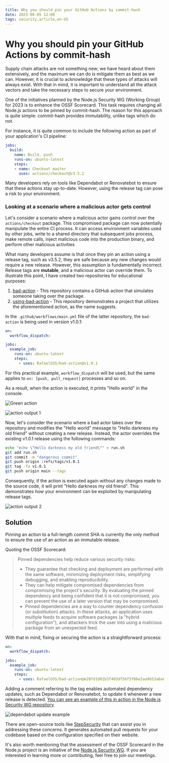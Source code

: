 ```yaml
---
title: Why you should pin your GitHub Actions by commit-hash
date: 2023-06-05 12:00
tags: security,article,en-US
---
```


# Why you should pin your GitHub Actions by commit-hash

Supply chain attacks are not something new; we have heard about them extensively, and the maximum we can do is mitigate
them as best as we can. However, it is crucial to acknowledge that these types of attacks will always exist. With that
in mind, it is important to understand all the attack vectors and take the necessary steps to secure your environment.

One of the initiatives planned by the Node.js Security WG (Working Group) for 2023 is to enhance the OSSF Scorecard.
This task requires changing all Node.js actions to be pinned by commit-hash. The reason for this approach is quite
simple: commit-hash provides immutability, unlike tags which do not.

For instance, it is quite common to include the following action as part of your application's CI pipeline:

```yml
jobs:
  build:
    name: Build, push
    runs-on: ubuntu-latest
    steps:
    - name: Checkout master
      uses: actions/checkout@v3.5.2
```

Many developers rely on tools like Dependabot or Renovatebot to ensure that these actions stay up-to-date. However,
using the release tag can pose a risk to your environment.

### Looking at a scenario where a malicious actor gets control

Let's consider a scenario where a malicious actor gains control over the `actions/checkout` package. This compromised
package can now potentially manipulate the entire CI process. It can access environment variables used by other jobs,
write to a shared directory that subsequent jobs process, make remote calls, inject malicious code into the production
binary, and perform other malicious activities

What many developers assume is that once they pin an action using a release tag, such as v3.5.2, they are safe because
any new changes would require a new release. However, this assumption is fundamentally incorrect. Release tags are
**mutable**, and a malicious actor can override them. To illustrate this point, I have created two repositories for
educational purposes:

1. [bad-action](https://github.com/RafaelGSS/bad-action) - This repository contains a GitHub action that simulates
   someone taking over the package.
2. [using-bad-action](https://github.com/RafaelGSS/using-bad-action) - This repository demonstrates a project that
   utilizes the aforementioned action, as the name suggests.

In the `.github/workflows/main.yml` file of the latter repository, the `bad-action` is being used in version v1.0.1:

```yaml
on:
  workflow_dispatch:

jobs:
  example_job:
    runs-on: ubuntu-latest
    steps:
      - uses: RafaelGSS/bad-action@v1.0.1
```

For this practical example, `workflow_dispatch` will be used, but the same applies to `on: [push, pull_request]`
processes and so on.

As a result, when the action is executed, it prints "Hello world" in the console.

![Green action](https://res.cloudinary.com/rafaelgss/image/upload/v1685659003/blog/pinned-dependencies/Selection_102_xtzx6i.png)

![action output 1](https://res.cloudinary.com/rafaelgss/image/upload/v1685659001/blog/pinned-dependencies/Selection_103_bjq8od.png)

Now, let's consider the scenario where a bad actor takes over the repository and modifies the "Hello world" message to
"Hello darkness my old friend" without creating a new release. Instead, the actor overrides the existing v1.0.1 release
using the following commands:

```sh
echo "echo \"Hello darkness my old friend\"" > run.sh
git add run.sh
git commit -m "dangerous commit"
git push origin :refs/tags/v1.0.1
git tag -fa v1.0.1
git push origin main --tags
```

Consequently, if the action is executed again without any changes made to the source code, it will print "Hello darkness
my old friend". This demonstrates how your environment can be exploited by manipulating release tags.

![action output 2](https://res.cloudinary.com/rafaelgss/image/upload/v1685663077/blog/pinned-dependencies/Selection_104_hxvxmn.png)

## Solution

Pinning an action to a full-length commit SHA is currently the only method to ensure the use of an action as an
immutable release.

Quoting the OSSF Scorecard:

> Pinned dependencies help reduce various security risks:
>
> - They guarantee that checking and deployment are performed with the same software, minimizing deployment risks,
>   simplifying debugging, and enabling reproducibility.
> - They can help mitigate compromised dependencies from compromising the project's security. By evaluating the pinned
>   dependency and being confident that it is not compromised, you can prevent the use of a later version that may be
>   compromised.
> - Pinned dependencies are a way to counter dependency confusion (or substitution) attacks. In these attacks, an
>   application uses multiple feeds to acquire software packages (a "hybrid configuration"), and attackers trick the
>   user into using a malicious package from an unexpected feed.

With that in mind, fixing or securing the action is a straightforward process:

```yaml
on:
  workflow_dispatch:

jobs:
  example_job:
    runs-on: ubuntu-latest
    steps:
      - uses: RafaelGSS/bad-action@e20fd1d81b3f403df56f5f06e2aa9653a6a60763 # v1.0.1
```

Adding a comment referring to the tag enables automated dependency updates, such as Dependabot or Renovatebot, to update
it whenever a new release is detected.
[You can see an example of this in action in the Node.js Security WG repository](https://github.com/nodejs/security-wg/pull/1009).

![dependabot update example](https://res.cloudinary.com/rafaelgss/image/upload/v1685737197/blog/pinned-dependencies/Selection_107_tqv56o.png)

There are open-source tools like [StepSecurity](https://www.stepsecurity.io/) that can assist you in addressing these
concerns. It generates automated pull requests for your codebase based on the configuration specified on their website.

It's also worth mentioning that the assessment of the OSSF Scorecard in the Node.js project is an initiative of the
[Node.js Security WG](https://github.com/nodejs/security-wg). If you are interested in learning more or contributing,
feel free to join our meetings.
